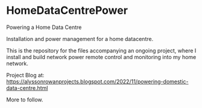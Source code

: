 # HomeDataCentrePower
Powering a Home Data Centre

Installation and power management for a home datacentre.

This is the repository for the files accompanying an ongoing project, where I install and build network power remote control and monitoring into my home network.

Project Blog at: https://alyssonrowanprojects.blogspot.com/2022/11/powering-domestic-data-centre.html

More to follow.
